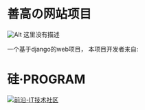 # 善高の网站项目

![Alt](https://repobeats.axiom.co/api/embed/a6af6ea7a0b1ad35d95d48b1d3a576e242e2ca46.svg "Repobeats analytics image")
这里没有描述

一个基于django的web项目，
本项目开发者来自:

# 硅·PROGRAM
[![前沿-IT技术社区](https://www.qyai.net/static/img/logo9.png)](https://www.qyai.net)
